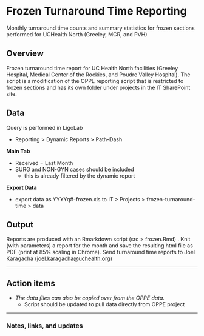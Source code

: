 # Frozen Turnaround Time Reporting

Monthly turnaround time counts and summary statistics for frozen sections performed for UCHealth North (Greeley, MCR, and PVH)

## Overview

Frozen turnaround time report for UC Health North facilities (Greeley Hospital, Medical Center of the Rockies, and Poudre Valley Hospital). The script is a modification of the OPPE reporting script that is restricted to frozen sections and has its own folder under projects in the IT SharePoint site.

## Data

Query is performed in LigoLab

- Reporting > Dynamic Reports > Path-Dash

**Main Tab**

- Received = Last Month
- SURG and NON-GYN cases should be included
    - this is already filtered by the dynamic report

**Export Data**

- export data as YYYYq#-frozen.xls to IT > Projects > frozen-turnaround-time > data

## Output

Reports are produced with an Rmarkdown script (src > frozen.Rmd) . Knit (with parameters) a report for the month and save the resulting html file as PDF (print at 85% scaling in Chrome). Send turnaround time reports to Joel Karagacha ([joel.karagacha@uchealth.org](mailto:joel.karagacha@uchealth.org))

---

## Action items

- *The data files can also be copied over from the OPPE data.*
    - Script should be updated to pull data directly from OPPE project

---

### Notes, links, and updates
